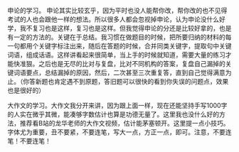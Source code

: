 申论的学习。
申论其实比较玄乎，因为平时也没人能帮你改，帮你改的也不见得考试的人也会跟他一样的想法。所以很多人都会忽视掉申论，认为申论没什么好学，我不复习也是这样，复习也是这样。但我觉得申论的分还是比较好拿的，也是有一定的方法的。关键在于总结。我习惯在做题目的时候，把所要归纳的材料的每一句都用个关键字标注出来，随后在答题的时候，合并同类关键字，提取句中关键词语，组成话语。这样讲看起来很简单，当上手的时候就知道，需要大量的练习才能快准狠。之后也是无尽的比对与复盘，比对不同机构的答案，复盘自己漏掉的关键词语要点，总结漏掉的原因，然后，二次甚至三次重复答，直到自己觉得满意为止。（你答新题也肯定遇不到原题，答旧题可以很快的看到你失误的问题点，效果也是很好的）​

大作文的学习。大作文我分开来讲，因为跟上面一样，现在还能坚持手写1000字的人实在微乎其微，能凑够字数估计也算是功德无量了。这里我也没什么好的方法，推荐看B站的龙华老师的大作文视频，估计能茅塞顿开。这里提一点小技巧。字体尤为重要，丑不要紧，不要连笔，写大一点，方正一点，即可。注意，不要连笔！不要连笔！
